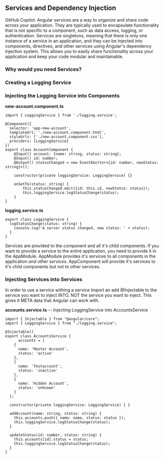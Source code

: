## Services and Dependency Injection
GitHub Copilot: Angular services are a way to organize and share code across your application. They are typically used to encapsulate functionality that is not specific to a component, such as data access, logging, or authentication. Services are singletons, meaning that there is only one instance of a service in an application, and they can be injected into components, directives, and other services using Angular's dependency injection system. This allows you to easily share functionality across your application and keep your code modular and maintainable.

### Why would you need Services?

### Creating a Logging Service

### Injecting the Logging Service into Components

**new-account.component.ts**
```
import { LoggingService } from './logging.service';

@Component({
  selector: 'app-new-account',
  templateUrl: './new-account.component.html',
  styleUrls: ['./new-account.component.css'],
  providers: [LoggingService]
})
export class AccountComponent {
    @Input() account: {name: string, status: string};
    @Input() id: number;
    @Output() statusChanged = new EventEmitter<{id: number, newStatus: string}>();

    constructor(private loggingService: LoggingService) {}

    onSetTo(status: string) {
        this.statusChanged.emit({id: this.id, newStatus: status});
        this.loggingService.logStatusChange(status);
    }
}
```


**logging.service.ts**
```
export class LoggingService {
  logStatusChange(status: string) {
    console.log('A server status changed, new status: ' + status);
  }
}
```

Services are provided to the component and all it's child components. If you want to provide a service to the entire application, you need to provide it in the AppModule. 
AppModule provides it's services to all components in the application *and other services*.
AppComponent will provide it's services to it's child components but not to other services.

### Injecting Services into Services

In order to use a service withing a service Import an add @Injectable to the service you want to inject INTO, NOT the service you want to inject. This gives it META data that Angular can work with.

**accounts.service.ts** -- Injecting LoggingService into AccountsService
```
import { Injectable } from "@angular/core";
import { LoggingService } from "./logging.service";

@Injectable()
export class AccountsService {
      accounts = [
    {
      name: 'Master Account',
      status: 'active'
    },
    {
      name: 'Testaccount',
      status: 'inactive'
    },
    {
      name: 'Hidden Account',
      status: 'unknown'
    }
  ];

  constructor(private loggingService: LoggingService) { }

  addAccount(name: string, status: string) {
    this.accounts.push({ name: name, status: status });
    this.loggingService.logStatusChange(status);
  }

  updateStatus(id: number, status: string) {
    this.accounts[id].status = status;
    this.loggingService.logStatusChange(status);
  }
}
```

